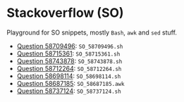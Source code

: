 # Stackoverflow (SO)
Playground for SO snippets, mostly `Bash`, `awk` and `sed` stuff.

- [Question 58709496](https://stackoverflow.com/questions/58709496): `SO_58709496.sh`
- [Question 58715361](https://stackoverflow.com/questions/58715361): `SO_58715361.sh`
- [Question 58743878](https://stackoverflow.com/questions/58743878): `SO_58743878.sh`
- [Question 58712264](https://stackoverflow.com/questions/58712264): `SO_58712264.sh`
- [Question 58698114](https://stackoverflow.com/questions/58698114): `SO_58698114.sh`
- [Question 58687185](https://stackoverflow.com/questions/58687185): `SO_58687185.awk`
- [Question 58737124](https://stackoverflow.com/questions/58737124): `SO_58737124.sh`
